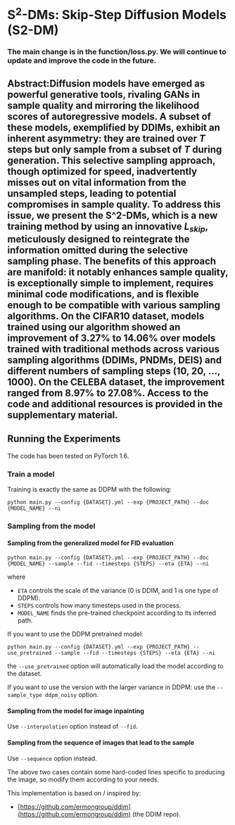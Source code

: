 # S$^2$-DMs: Skip-Step Diffusion Models (S2-DM)

### The main change is in the function/loss.py. We will continue to update and improve the code in the future.

## Abstract:Diffusion models have emerged as powerful generative tools, rivaling GANs in sample quality and mirroring the likelihood scores of autoregressive models. A subset of these models, exemplified by DDIMs, exhibit an inherent asymmetry: they are trained over $T$ steps but only sample from a subset of $T$ during generation. This selective sampling approach, though optimized for speed, inadvertently misses out on vital information from the unsampled steps, leading to potential compromises in sample quality. To address this issue, we present the S^2-DMs, which is a new training method by using an innovative $L_{skip}$, meticulously designed to reintegrate the information omitted during the selective sampling phase. The benefits of this approach are manifold: it notably enhances sample quality, is exceptionally simple to implement, requires minimal code modifications, and is flexible enough to be compatible with various sampling algorithms.  On the CIFAR10 dataset, models trained using our algorithm showed an improvement of 3.27\% to 14.06\% over models trained with traditional methods across various sampling algorithms (DDIMs, PNDMs, DEIS) and different numbers of sampling steps (10, 20, ..., 1000). On the CELEBA dataset, the improvement ranged from 8.97\% to 27.08\%. Access to the code and additional resources is provided in the supplementary material.

## Running the Experiments
The code has been tested on PyTorch 1.6.

### Train a model
Training is exactly the same as DDPM with the following:
```
python main.py --config {DATASET}.yml --exp {PROJECT_PATH} --doc {MODEL_NAME} --ni
```

### Sampling from the model

#### Sampling from the generalized model for FID evaluation
```
python main.py --config {DATASET}.yml --exp {PROJECT_PATH} --doc {MODEL_NAME} --sample --fid --timesteps {STEPS} --eta {ETA} --ni
```
where 
- `ETA` controls the scale of the variance (0 is DDIM, and 1 is one type of DDPM).
- `STEPS` controls how many timesteps used in the process.
- `MODEL_NAME` finds the pre-trained checkpoint according to its inferred path.

If you want to use the DDPM pretrained model:
```
python main.py --config {DATASET}.yml --exp {PROJECT_PATH} --use_pretrained --sample --fid --timesteps {STEPS} --eta {ETA} --ni
```
the `--use_pretrained` option will automatically load the model according to the dataset.


If you want to use the version with the larger variance in DDPM: use the `--sample_type ddpm_noisy` option.

#### Sampling from the model for image inpainting 
Use `--interpolation` option instead of `--fid`.

#### Sampling from the sequence of images that lead to the sample
Use `--sequence` option instead.

The above two cases contain some hard-coded lines specific to producing the image, so modify them according to your needs.


This implementation is based on / inspired by:

- [https://github.com/ermongroup/ddim](https://github.com/ermongroup/ddim) (the DDIM repo).
